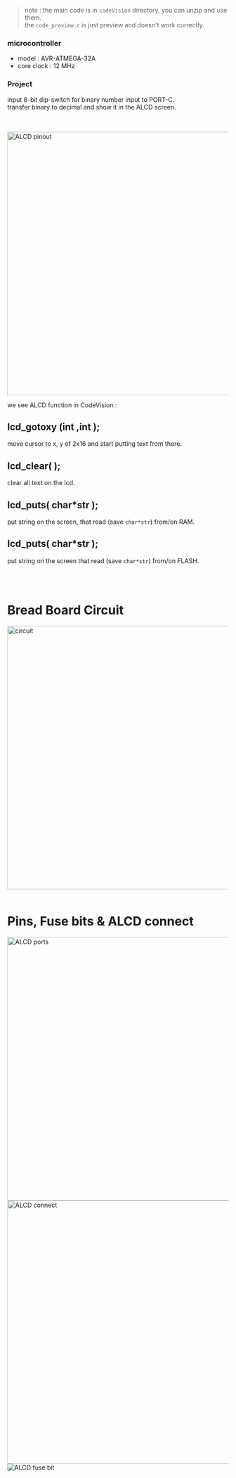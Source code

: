 > note : the main code is in `codeVision` directory, you can unzip and use them. <br>
> the `code_preview.c` is just preview and doesn't work currectly. <br>

### microcontroller 
- model : AVR-ATMEGA-32A
- core clock : 12 MHz

### Project
input 8-bit dip-switch for binary number input to PORT-C.
<br>
transfer binary to decimal and show it in the ALCD screen.


<br>
<br>

<img src="https://github.s3.ir-thr-at1.arvanstorage.com/alcd.jpg" alt="ALCD pinout" width="600"/>

we see ALCD function in CodeVision :  

## lcd_gotoxy (int ,int );

move cursor to x, y of 2x16 and start putting text from there.



## lcd_clear( );

clear all text on the lcd.



## lcd_puts( char*str );

put string on the screen, that read (save `char*str`) from/on RAM.



## lcd_puts( char*str );

put string on the screen that read (save `char*str`) from/on FLASH.


<br>
<br>

# Bread Board Circuit
<img src="https://github.s3.ir-thr-at1.arvanstorage.com/ALCD-circuit.png" alt="circuit" width="600"/>

<br>
<br>

# Pins, Fuse bits & ALCD connect
<img src="https://github.s3.ir-thr-at1.arvanstorage.com/ALCD_Ports.png" alt="ALCD ports" width="600"/>
<br>
<img src="https://github.s3.ir-thr-at1.arvanstorage.com/ALCD_connect.png" alt="ALCD connect" width="600"/>
<br>
<img src="https://github.s3.ir-thr-at1.arvanstorage.com/ALCD_fusebit.png" alt="ALCD fuse bit"/>
  

